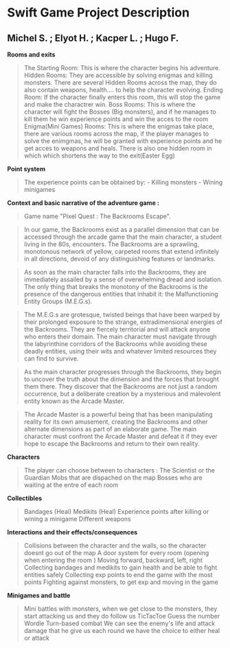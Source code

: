 
# Swift Game Project Description
## Michel S. ; Elyot H. ; Kacper L. ; Hugo F.


**Rooms and exits**

> The Starting Room: This is where the character begins his adventure. 
> Hidden Rooms: They are accessible by solving enigmas and killing monsters. There are several Hidden Rooms across the map, they do also contain weapons, health.... to help the character evolving.
> Ending Room: If the character finally enters this room, this will stop the game and make the charactrer win.
> Boss Rooms: This is where the character will fight the Bosses (Big monsters), and if he manages to kill them he win experience points and win the acces to the room
> Enigma(Mini Games) Rooms: This is where the enigmas take place, there are various rooms across the map, if the player manages to solve the enimgmas, he will be granted with experience points and he get acces to weapons and heals.
> There is also one hidden room in which which shortens the way to the exit(Easter Egg)

**Point system**

> The experience points can be obtained by:
    - Killing monsters
    - Wining minigames


**Context and basic narrative of the adventure game :**

> Game name "Pixel Quest : The Backrooms Escape". 

> In our game, the Backrooms exist as a parallel dimension that can be accessed through the arcade game that the main character, a student living in the 80s, encounters. The Backrooms are a sprawling, monotonous network of yellow, carpeted rooms that extend infinitely in all directions, devoid of any distinguishing features or landmarks. 

> As soon as the main character falls into the Backrooms, they are immediately assailed by a sense of overwhelming dread and isolation. The only thing that breaks the monotony of the Backrooms is the presence of the dangerous entities that inhabit it: the Malfunctioning Entity Groups (M.E.G.s). 

> The M.E.G.s are grotesque, twisted beings that have been warped by their prolonged exposure to the strange, extradimensional energies of the Backrooms. They are fiercely territorial and will attack anyone who enters their domain. The main character must navigate through the labyrinthine corridors of the Backrooms while avoiding these deadly entities, using their wits and whatever limited resources they can find to survive.

> As the main character progresses through the Backrooms, they begin to uncover the truth about the dimension and the forces that brought them there. They discover that the Backrooms are not just a random occurrence, but a deliberate creation by a mysterious and malevolent entity known as the Arcade Master. 

> The Arcade Master is a powerful being that has been manipulating reality for its own amusement, creating the Backrooms and other alternate dimensions as part of an elaborate game. The main character must confront the Arcade Master and defeat it if they ever hope to escape the Backrooms and return to their own reality.

**Characters**

> The player can choose between to characters : The Scientist or the Guardian
> Mobs that are dispached on the map 
> Bosses who are waiting at the entre of each room




**Collectibles**

> Bandages (Heal)
> Medikits (Heal) 
> Experience points after killing or wining a minigame
> Different weapons



**Interactions and their effects/consequences**

> Collisions between the character and the walls, so the character doesnt go out of the map
> A door system for every room (opening when entering the room )
> Moving forward, backward, left, right
> Collecting bandages and medikits to gain health and be able to fight entities safely
> Collecting exp points to end the game with the most points 
> Fighting against monsters, to get exp and moving in the game



**Minigames and battle**

> Mini battles with monsters, when we get close to the monsters, they start attacking us and they do follow us
> TicTacToe
> Guess the number
> Wordle
> Turn-based combat
> We can see the enemy's life and attack damage that he give us
> each round we have the choice to either heal or attack


